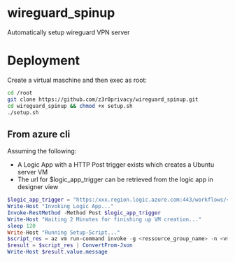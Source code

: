 # wireguard_spinup
Automatically setup wireguard VPN server

# Deployment
Create a virtual maschine and then exec as root:
```bash
cd /root
git clone https://github.com/z3r0privacy/wireguard_spinup.git
cd wireguard_spinup && chmod +x setup.sh
./setup.sh
```

## From azure cli
Assuming the following:
- A Logic App with a HTTP Post trigger exists which creates a Ubuntu server VM
- The url for $logic_app_trigger can be retrieved from the logic app in designer view
```powershell
$logic_app_trigger = "https:/xxx.region.logic.azure.com:443/workflows/<workflowid>/triggers/manual/paths/invoke?api-version=2016-10-01&sp=%2Ftriggers%2Fmanual%2Frun&sv=1.0&sig=<sig>"
Write-Host "Invoking Logic App..."
Invoke-RestMethod -Method Post $logic_app_trigger
Write-Host "Waiting 2 Minutes for finishing up VM creation..."
sleep 120
Write-Host "Running Setup-Script..."
$script_res = az vm run-command invoke -g <ressource_group_name> -n <vm_name> --command-id RunShellScript --scripts "git clone https://github.com/z3r0privacy/wireguard_spinup.git /root/wireguard_spinup && cd /root/wireguard_spinup && chmod +x setup.sh && ./setup.sh"
$result = $script_res | ConvertFrom-Json
Write-Host $result.value.message
```
